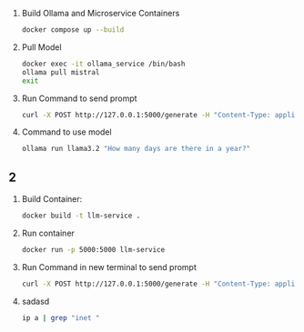 1. Build Ollama and Microservice Containers
   ```bash
   docker compose up --build
   ```

2. Pull Model
   ```bash
   docker exec -it ollama_service /bin/bash
   ollama pull mistral
   exit
   ```

3. Run Command to send prompt
   ```bash
   curl -X POST http://127.0.0.1:5000/generate -H "Content-Type: application/json" -d '{"prompt": "Say 1 word"}'
   ```
4. Command to use model
   ```bash
   ollama run llama3.2 "How many days are there in a year?"
   ```


## 2

1. Build Container:
   ```bash
   docker build -t llm-service .
   ```


2. Run container
   ```bash
   docker run -p 5000:5000 llm-service
   ```

3. Run Command in new terminal to send prompt
   ```bash
   curl -X POST http://127.0.0.1:5000/generate -H "Content-Type: application/json" -d '{"prompt": "Say 1 word"}'
   ```

4. sadasd
   ```bash
   ip a | grep "inet "

   ```
